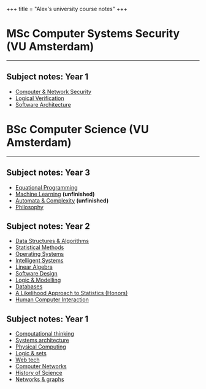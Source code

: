 +++
title = "Alex's university course notes"
+++

# MSc Computer Systems Security (VU Amsterdam)
---

## Subject notes: Year 1
* [Computer & Network Security](computer-network-security/)
* [Logical Verification](logical-verification/)
* [Software Architecture](software-architecture/)

# BSc Computer Science (VU Amsterdam)
---

## Subject notes: Year 3
* [Equational Programming](equational-notes/)
* [Machine Learning](https://thezeroalpha.github.io/ml-notes) **(unfinished)**
* [Automata & Complexity](automata-complexity-notes/) **(unfinished)**
* [Philosophy](https://thezeroalpha.github.io/philosophy-notes)

## Subject notes: Year 2

* [Data Structures & Algorithms](dsa-notes/)
* [Statistical Methods](https://thezeroalpha.github.io/stats-notes)
* [Operating Systems](https://thezeroalpha.github.io/os-notes)
* [Intelligent Systems](is-notes/)
* [Linear Algebra](https://thezeroalpha.github.io/lin-algebra-notes)
* [Software Design](https://thezeroalpha.github.io/softdesign-notes)
* [Logic & Modelling](https://thezeroalpha.github.io/logic-modelling-notes)
* [Databases](databases-notes)
* [A Likelihood Approach to Statistics (Honors)](https://github.com/thezeroalpha/likelihood-notes/blob/master/notes.pdf)
* [Human Computer Interaction](hci-notes/)

## Subject notes: Year 1

* [Computational thinking](https://thezeroalpha.github.io/compthink-notes)
* [Systems architecture](https://thezeroalpha.github.io/sysarch-notes)
* [Physical Computing](https://thezeroalpha.github.io/physcomp-notes)
* [Logic & sets](https://thezeroalpha.github.io/logicsets-notes)
* [Web tech](https://thezeroalpha.github.io/webtech-notes)
* [Computer Networks](compnet-notes/)
* [History of Science](history-science-notes/)
* [Networks & graphs](https://thezeroalpha.github.io/networksgraphs-notes)
